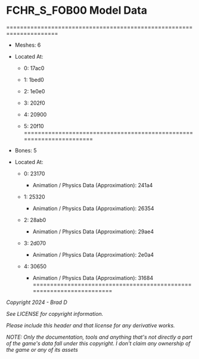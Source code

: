 # FCHR_S_FOB00 Model Data
=====================================================================

* Meshes: 6

* Located At:

  * 0: 17ac0

  * 1: 1bed0

  * 2: 1e0e0

  * 3: 202f0

  * 4: 20900

  * 5: 20f10
=====================================================================

* Bones: 5

* Located At:

  * 0: 23170

    * Animation / Physics Data (Approximation): 241a4

  * 1: 25320

    * Animation / Physics Data (Approximation): 26354

  * 2: 28ab0

    * Animation / Physics Data (Approximation): 29ae4

  * 3: 2d070

    * Animation / Physics Data (Approximation): 2e0a4

  * 4: 30650

    * Animation / Physics Data (Approximation): 31684
=====================================================================

*Copyright 2024 - Brad D*

*See LICENSE for copyright information.*

*Please include this header and that license for any derivative works.*

*NOTE: Only the documentation, tools and anything that's not directly a part of the game's data fall under this copyright. I don't claim any ownership of the game or any of its assets*
